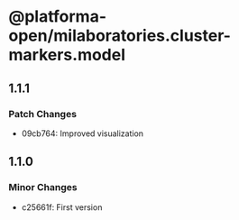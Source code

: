 # @platforma-open/milaboratories.cluster-markers.model

## 1.1.1

### Patch Changes

- 09cb764: Improved visualization

## 1.1.0

### Minor Changes

- c25661f: First version
